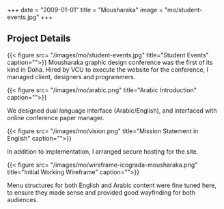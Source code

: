 +++
date = "2009-01-01"
title = "Mousharaka"
image = "mo/student-events.jpg"
+++
## Project Details
{{< figure src= "/images/mo/student-events.jpg" title="Student Events" caption="">}}
Mousharaka graphic design conference was the first of its kind in Doha. Hired by VCU to execute the website for the conference, I managed client, designers and programmers. 




{{< figure src= "/images/mo/arabic.png" title="Arabic Introduction" caption="">}}

We designed dual language interface (Arabic/English), and interfaced with online conference paper manager.  

{{< figure src= "/images/mo/vision.png" title="Mission Statement in English" caption="">}}

In addition to implementation, I arranged secure hosting for the site. 



{{< figure src= "/images/mo/wireframe-icograda-mousharaka.png" title="Initial Working Wireframe" caption="">}}

Menu structures for both English and Arabic content were fine tuned here, to ensure they made sense and provided good wayfinding for both audiences.